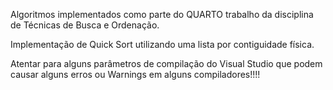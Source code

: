 Algoritmos implementados como parte do QUARTO trabalho da disciplina de Técnicas de Busca e Ordenação.

Implementação de Quick Sort utilizando uma lista por contiguidade física.

Atentar para alguns parâmetros de compilação do Visual Studio que podem causar alguns erros ou Warnings em alguns compiladores!!!!

